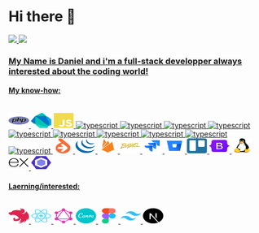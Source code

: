# Hi there 👋 

<div align="" >
  <a href="https://github.com/pessoaDaniel">
  <img height="220em" src="https://github-readme-stats.vercel.app/api?username=pessoaDaniel&show_icons=true&theme=dark&hide_rank=true&include_all_commits=true&count_private=true"/>
  <img height="220em" src="https://github-readme-stats.vercel.app/api/top-langs/?username=pessoaDaniel&langs_count=10&theme=dark&layout=compact"/>
</div>
  
### My Name is Daniel and i'm a full-stack developper always interested about the coding world!

#### My know-how:

<div style="display: inline_block"><br>
  <img alt="js" height="30" width="40" src="https://raw.githubusercontent.com/devicons/devicon/master/icons/php/php-original.svg">
  <img alt="js" height="30" width="40" src="https://raw.githubusercontent.com/devicons/devicon/master/icons/dart/dart-original.svg">
  <img alt="js" height="30" width="40" src="https://raw.githubusercontent.com/devicons/devicon/master/icons/javascript/javascript-plain.svg">
  <img alt="typescript" height="30" width="40" src="https://cdn.jsdelivr.net/gh/devicons/devicon/icons/typescript/typescript-original.svg" />
  <img alt="typescript" height="30" width="40" src="https://cdn.jsdelivr.net/gh/devicons/devicon/icons/flutter/flutter-original.svg" />
  <img alt="typescript" height="30" width="40" src="https://cdn.jsdelivr.net/gh/devicons/devicon/icons/angularjs/angularjs-plain.svg" />
  <img alt="typescript" height="30" width="40" src="https://cdn.jsdelivr.net/gh/devicons/devicon/icons/laravel/laravel-plain.svg" />
  <img alt="typescript" height="30" width="40" src="https://cdn.jsdelivr.net/gh/devicons/devicon/icons/codeigniter/codeigniter-plain.svg" />
  <img alt="typescript" height="30" width="40" src="https://cdn.jsdelivr.net/gh/devicons/devicon/icons/nodejs/nodejs-original.svg" />
  <img alt="typescript" height="30" width="40" src="https://cdn.jsdelivr.net/gh/devicons/devicon/icons/ionic/ionic-original.svg" />
  <img alt="typescript" height="30" width="40" src="https://cdn.jsdelivr.net/gh/devicons/devicon/icons/mysql/mysql-plain.svg" />
  <img alt="typescript" height="30" width="40" src="https://cdn.jsdelivr.net/gh/devicons/devicon/icons/mongodb/mongodb-original.svg" />
  <img alt="typescript" height="30" width="40" src="https://cdn.jsdelivr.net/gh/devicons/devicon/icons/sass/sass-original.svg" />
  <img alt="js" height="30" width="40" src="https://raw.githubusercontent.com/devicons/devicon/master/icons/doctrine/doctrine-original.svg">
  <img alt="js" height="30" width="40" src="https://raw.githubusercontent.com/devicons/devicon/master/icons/jquery/jquery-original.svg">
  <img alt="js" height="30" width="40" src="https://raw.githubusercontent.com/devicons/devicon/master/icons/firebase/firebase-plain.svg">
  <img alt="js" height="30" width="40" src="https://raw.githubusercontent.com/devicons/devicon/master/icons/babel/babel-original.svg">
  <img alt="js" height="30" width="40" src="https://raw.githubusercontent.com/devicons/devicon/master/icons/jira/jira-original.svg">
  <img alt="js" height="30" width="40" src="https://raw.githubusercontent.com/devicons/devicon/master/icons/bitbucket/bitbucket-original.svg">
  <img alt="js" height="30" width="40" src="https://raw.githubusercontent.com/devicons/devicon/master/icons/trello/trello-plain.svg">
  <img alt="js" height="30" width="40" src="https://raw.githubusercontent.com/devicons/devicon/master/icons/bootstrap/bootstrap-original.svg">
  <img alt="js" height="30" width="40" src="https://raw.githubusercontent.com/devicons/devicon/master/icons/linux/linux-original.svg">
  <img alt="js" height="30" width="40" src="https://raw.githubusercontent.com/devicons/devicon/master/icons/express/express-original.svg">
  <img alt="js" height="30" width="40" src="https://raw.githubusercontent.com/devicons/devicon/master/icons/eslint/eslint-original.svg">

  </div>

#### Laerning/interested:
 
  <div style="display: inline_block"><br>
      <img alt="js" height="30" width="40" src="https://raw.githubusercontent.com/devicons/devicon/master/icons/nestjs/nestjs-plain.svg">
      <img alt="js" height="30" width="40" src="https://raw.githubusercontent.com/devicons/devicon/master/icons/react/react-original.svg">
      <img alt="js" height="30" width="40" src="https://raw.githubusercontent.com/devicons/devicon/master/icons/graphql/graphql-plain.svg">
      <img alt="js" height="30" width="40" src="https://raw.githubusercontent.com/devicons/devicon/master/icons/canva/canva-original.svg">
      <img alt="js" height="30" width="40" src="https://raw.githubusercontent.com/devicons/devicon/master/icons/figma/figma-original.svg">
      <img alt="js" height="30" width="40" src="https://raw.githubusercontent.com/devicons/devicon/master/icons/tailwindcss/tailwindcss-plain.svg">
      <img alt="js" height="30" width="40" src="https://raw.githubusercontent.com/devicons/devicon/master/icons/nextjs/nextjs-original.svg">

  </div>
<!--
**PessoaDaniel/PessoaDaniel** is a ✨ _special_ ✨ repository because its `README.md` (this file) appears on your GitHub profile.

Here are some ideas to get you started:

- 🔭 I’m currently working on ...
- 🌱 I’m currently learning ...
- 👯 I’m looking to collaborate on ...
- 🤔 I’m looking for help with ...
- 💬 Ask me about ...
- 📫 How to reach me: ...
- 😄 Pronouns: ...
- ⚡ Fun fact: ...
-->
